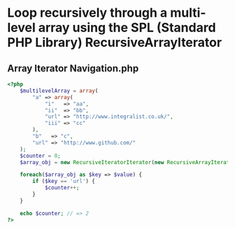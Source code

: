 # Loop recursively through a multi-level array using the SPL (Standard PHP Library) RecursiveArrayIterator

## Array Iterator Navigation.php

```php
<?php
    $multilevelArray = array(
        "a" => array(
            "i"   => "aa",
            "ii"  => "bb",
            "url" => "http://www.integralist.co.uk/",
            "iii" => "cc"
        ),
        "b"   => "c",
        "url" => "http://www.github.com/"
    );
    $counter = 0;
    $array_obj = new RecursiveIteratorIterator(new RecursiveArrayIterator($multilevelArray));

    foreach($array_obj as $key => $value) {
        if ($key == 'url') {
            $counter++;
        }
    }

    echo $counter; // => 2
?>
```


